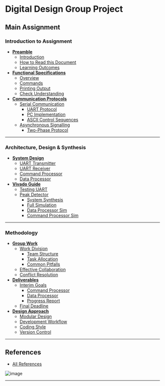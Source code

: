 # Digital Design Group Project 



## Main Assignment

### Introduction to Assignment
- **[Preamble](https://seis.bristol.ac.uk/~sy13201/digital_design/ECAD/preamble.htm)**
  - [Introduction](https://seis.bristol.ac.uk/~sy13201/digital_design/ECAD/preamble.htm)
  - [How to Read this Document](https://seis.bristol.ac.uk/~sy13201/digital_design/ECAD/preamble.htm)
  - [Learning Outcomes](https://seis.bristol.ac.uk/~sy13201/digital_design/ECAD/preamble.htm)
- **[Functional Specifications]([Document/A2_specs.md](https://seis.bristol.ac.uk/~sy13201/digital_design/ECAD/A2_specs.htm))**
  - [Overview](https://seis.bristol.ac.uk/~sy13201/digital_design/ECAD/A2_specs.htm)
  - [Commands](https://seis.bristol.ac.uk/~sy13201/digital_design/ECAD/A2_specs.htm)
  - [Printing Output](https://seis.bristol.ac.uk/~sy13201/digital_design/ECAD/A2_specs.htm)
  - [Check Understanding](https://seis.bristol.ac.uk/~sy13201/digital_design/ECAD/A2_specs.htm)
- **[Communication Protocols](Document/A2_coms.md)**
  - [Serial Communication](https://seis.bristol.ac.uk/~sy13201/digital_design/ECAD/A2_coms.htm)
    - [UART Protocol](https://seis.bristol.ac.uk/~sy13201/digital_design/ECAD/A2_coms.htm)
    - [PC Implementation](https://seis.bristol.ac.uk/~sy13201/digital_design/ECAD/A2_coms.htm)
    - [ASCII Control Sequences](https://seis.bristol.ac.uk/~sy13201/digital_design/ECAD/A2_coms.htm)
  - [Asynchronous Signalling](https://seis.bristol.ac.uk/~sy13201/digital_design/ECAD/A2_coms.htm)
    - [Two-Phase Protocol](https://seis.bristol.ac.uk/~sy13201/digital_design/ECAD/A2_coms.htm)

---

### Architecture, Design & Synthesis
- **[System Design](https://seis.bristol.ac.uk/~sy13201/digital_design/ECAD/A2_design.htm)**
  - [UART Transmitter](https://seis.bristol.ac.uk/~sy13201/digital_design/ECAD/A2_design.htm)
  - [UART Receiver](https://seis.bristol.ac.uk/~sy13201/digital_design/ECAD/A2_design.htm)
  - [Command Processor](https://seis.bristol.ac.uk/~sy13201/digital_design/ECAD/A2_design.htm)
  - [Data Processor](https://seis.bristol.ac.uk/~sy13201/digital_design/ECAD/A2_design.htm)
- **[Vivado Guide](https://seis.bristol.ac.uk/~sy13201/digital_design/ECAD/A2_vivado.htm)**
  - [Testing UART](https://seis.bristol.ac.uk/~sy13201/digital_design/ECAD/A2_vivado.htm)
  - [Peak Detector](https://seis.bristol.ac.uk/~sy13201/digital_design/ECAD/A2_vivado.htm)
    - [System Synthesis](https://seis.bristol.ac.uk/~sy13201/digital_design/ECAD/A2_vivado.htm)
    - [Full Simulation](https://seis.bristol.ac.uk/~sy13201/digital_design/ECAD/A2_vivado.htm)
    - [Data Processor Sim](https://seis.bristol.ac.uk/~sy13201/digital_design/ECAD/A2_vivado.htm)
    - [Command Processor Sim](https://seis.bristol.ac.uk/~sy13201/digital_design/ECAD/A2_vivado.htm)

---

### Methodology
- **[Group Work](https://seis.bristol.ac.uk/~sy13201/digital_design/ECAD/A2_group.htm)**
  - [Work Division](https://seis.bristol.ac.uk/~sy13201/digital_design/ECAD/A2_group.htm)
    - [Team Structure](https://seis.bristol.ac.uk/~sy13201/digital_design/ECAD/A2_group.htm)
    - [Task Allocation](https://seis.bristol.ac.uk/~sy13201/digital_design/ECAD/A2_group.htm)
    - [Common Pitfalls](https://seis.bristol.ac.uk/~sy13201/digital_design/ECAD/A2_group.htm)
  - [Effective Collaboration](https://seis.bristol.ac.uk/~sy13201/digital_design/ECAD/A2_group.htm)
  - [Conflict Resolution](https://seis.bristol.ac.uk/~sy13201/digital_design/ECAD/A2_group.htm)
- **[Deliverables](https://seis.bristol.ac.uk/~sy13201/digital_design/ECAD/A2_deliverables.htm)**
  - [Interim Goals](https://seis.bristol.ac.uk/~sy13201/digital_design/ECAD/A2_deliverables.htm)
    - [Command Processor](https://seis.bristol.ac.uk/~sy13201/digital_design/ECAD/A2_deliverables.htm)
    - [Data Processor](https://seis.bristol.ac.uk/~sy13201/digital_design/ECAD/A2_deliverables.htm)
    - [Progress Report](https://seis.bristol.ac.uk/~sy13201/digital_design/ECAD/A2_deliverables.htm)
  - [Final Deadline](https://seis.bristol.ac.uk/~sy13201/digital_design/ECAD/A2_deliverables.htm)
- **[Design Approach](https://seis.bristol.ac.uk/~sy13201/digital_design/ECAD/A2_design_approach.htm)**
  - [Modular Design](https://seis.bristol.ac.uk/~sy13201/digital_design/ECAD/A2_design_approach.htm)
  - [Development Workflow](https://seis.bristol.ac.uk/~sy13201/digital_design/ECAD/A2_design_approach.htm)
  - [Coding Style](https://seis.bristol.ac.uk/~sy13201/digital_design/ECAD/A2_design_approach.htm)
  - [Version Control](https://seis.bristol.ac.uk/~sy13201/digital_design/ECAD/A2_design_approach.htm)

---

## References
- [All References](https://seis.bristol.ac.uk/~sy13201/digital_design/ECAD/A2_design_approach.htm)

![image](https://github.com/user-attachments/assets/bf5ece42-9fba-4ccb-84c2-a3cbba6e9c59)

---
